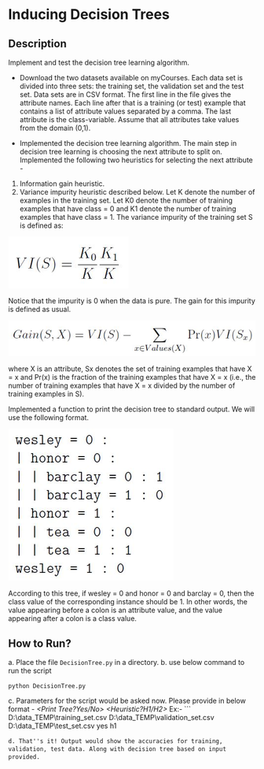 # Inducing Decision Trees
## Description
Implement and test the decision tree learning algorithm.

 - Download the two datasets available on myCourses. Each data set is divided into three sets: the training set, the validation set and the test set. Data sets are in CSV format. The first line in the file gives the attribute names. Each line after that is a training (or test) example that contains a list of attribute values separated by a comma. The last attribute is the class-variable. Assume that all attributes take values from the domain (0,1).

 - Implemented the decision tree learning algorithm. The main step in decision tree learning is choosing the next attribute to split on. Implemented the following two heuristics for selecting the next attribute -
 
1. Information gain heuristic.
2. Variance impurity heuristic described below.
Let K denote the number of examples in the training set. Let K0 denote the number of training examples that have class = 0 and K1 denote the number of training examples that have class = 1. The variance impurity of the training set S is defined as:

![pic1](/images/pic1.JPG)

Notice that the impurity is 0 when the data is pure. The gain for this impurity is defined as usual.

![pic2](/images/pic2.JPG)

where X is an attribute, Sx denotes the set of training examples that have X = x and Pr(x) is the fraction of the training examples that have X = x (i.e., the number of training examples that have X = x divided by the number of training examples in S).


Implemented a function to print the decision tree to standard output. We will use the following format.

![pic3](/images/pic3.JPG)

According to this tree, if wesley = 0 and honor = 0 and barclay = 0, then the class value of the corresponding instance should be 1. In other words, the value appearing before a colon is an attribute value, and the value appearing after a colon is a class value.

## How to Run?
a. Place the file `DecisionTree.py` in a directory.
b. use below command to run the script
   ```
   python DecisionTree.py
   ```
c. Parameters for the script would be asked now. Please provide in below format - 
   *<Training dataset Path> <Validation dataset Path> <Test dataset Path> <Print Tree?Yes/No> <Heuristic?H1/H2>*
   Ex:- ```
   D:\data_TEMP\\training_set.csv D:\data_TEMP\\validation_set.csv D:\data_TEMP\\test_set.csv yes h1
   ```
d. That''s it! Output would show the accuracies for training, validation, test data. Along with decision tree based on input provided.